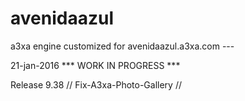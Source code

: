 # avenidaazul
a3xa engine customized for avenidaazul.a3xa.com ---

21-jan-2016 *** WORK IN PROGRESS ***

Release 9.38 // Fix-A3xa-Photo-Gallery // 


